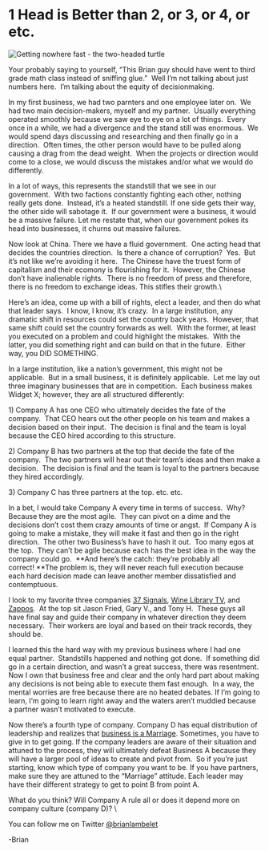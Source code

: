 <!--
id: 640205730
link: http://techneur.com/post/640205730/1-head-is-better-than-2-or-3-or-4-or-etc
slug: 1-head-is-better-than-2-or-3-or-4-or-etc
date: Fri May 28 2010 03:27:00 GMT-0500 (CDT)
publish: 2010-05-028
tags: reflect7
-->


1 Head is Better than 2, or 3, or 4, or etc.
============================================

![Getting nowhere fast - the two-headed
turtle](http://media.tumblr.com/tumblr_l34ew4Mr5F1qzbc4f.jpg)

Your probably saying to yourself, “This Brian guy should have went to
third grade math class instead of sniffing glue.”  Well I’m not talking
about just numbers here.  I’m talking about the equity of
decisionmaking.

In my first business, we had two parnters and one employee later on.  We
had two main decision-makers, myself and my partner.  Usually everything
operated smoothly because we saw eye to eye on a lot of things.  Every
once in a while, we had a divergence and the stand still was enormous. 
We would spend days discussing and researching and then finally go in a
direction.  Often times, the other person would have to be pulled along
causing a drag from the dead weight.  When the projects or direction
would come to a close, we would discuss the mistakes and/or what we
would do differently. 

In a lot of ways, this represents the standstill that we see in our
government.  With two factions constantly fighting each other, nothing
really gets done.  Instead, it’s a heated standstill. If one side gets
their way, the other side will sabotage it.  If our government were a
business, it would be a massive failure. Let me restate that, when our
government pokes its head into businesses, it churns out massive
failures.

Now look at China. There we have a fluid government.  One acting head
that decides the countries direction.  Is there a chance of corruption? 
Yes.  But it’s not like we’re avoiding it here.  The Chinese have the
truest form of capitalism and their ecomony is flourishing for it. 
However, the Chinese don’t have inalienable rights.  There is no freedom
of press and therefore, there is no freedom to exchange ideas. This
stifles their growth.\

Here’s an idea, come up with a bill of rights, elect a leader, and then
do what that leader says.  I know, I know, it’s crazy.  In a large
institution, any dramatic shift in resources could set the country back
years.  However, that same shift could set the country forwards as
well.  With the former, at least you executed on a problem and could
highlight the mistakes.  With the latter, you did something right and
can build on that in the future.  Either way, you DID SOMETHING.

In a large institution, like a nation’s government, this might not be
applicable.  But in a small business, it is definitely applicable.  Let
me lay out three imaginary businesses that are in competition.  Each
business makes Widget X; however, they are all structured differently:

​1) Company A has one CEO who ultimately decides the fate of the
company.  That CEO hears out the other people on his team and makes a
decision based on their input.  The decision is final and the team is
loyal because the CEO hired according to this structure.

​2) Company B has two partners at the top that decide the fate of the
company.  The two partners will hear out their team’s ideas and then
make a decision.  The decision is final and the team is loyal to the
partners because they hired accordingly.

​3) Company C has three partners at the top. etc. etc.

In a bet, I would take Company A every time in terms of success.  Why? 
Because they are the most agile.  They can pivot on a dime and the
decisions don’t cost them crazy amounts of time or angst.  If Company A
is going to make a mistake, they will make it fast and then go in the
right direction.  The other two Business’s have to hash it out.  Too
many egos at the top.  They can’t be agile because each has the best
idea in the way the company could go.  **And here’s the catch: they’re
probably all correct! **The problem is, they will never reach full
execution because each hard decision made can leave another member
dissatisfied and contemptuous. 

I look to my favorite three companies [37
Signals](http://37signals.com "37signals.com"), [Wine Library
TV](http://tv.winelibrary.com "tv.winelibrary.com"), and
[Zappos](http://Zappos.com "Zappos").  At the top sit Jason Fried, Gary
V., and Tony H.  These guys all have final say and guide their company
in whatever direction they deem necessary.  Their workers are loyal and
based on their track records, they should be.

I learned this the hard way with my previous business where I had one
equal partner.  Standstills happened and nothing got done.  If something
did go in a certain direction, and wasn’t a great success, there was
resentment.  Now I own that business free and clear and the only hard
part about making any decisions is not being able to execute them fast
enough.  In a way, the mental worries are free because there are no
heated debates. If I’m going to learn, I’m going to learn right away and
the waters aren’t muddied because a partner wasn’t motivated to execute.

Now there’s a fourth type of company. Company D has equal distribution
of leadership and realizes that [business is a
Marriage](http://techneur.com/post/555332733/business-marriage "Business is a Marriage Blog Post").
Sometimes, you have to give in to get going. If the company leaders are
aware of their situation and attuned to the process, they will
ultimately defeat Business A because they will have a larger pool of
ideas to create and pivot from.  So if you’re just starting, know which
type of company you want to be. If you have partners, make sure they are
attuned to the “Marriage” attitude. Each leader may have their different
strategy to get to point B from point A.

What do you think? Will Company A rule all or does it depend more on
company culture (company D)? \

You can follow me on Twitter
[@brianlambelet](http://twitter.com/brianlambelet)

-Brian

